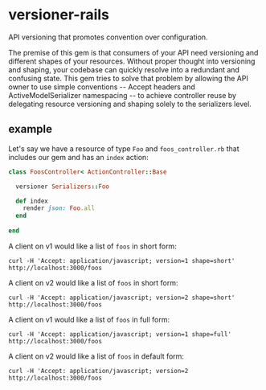 # versioner-rails

API versioning that promotes convention over configuration.

The premise of this gem is that consumers of your API need versioning and different shapes of your resources. Without proper thought into versioning and shaping, your codebase can quickly resolve into a redundant and confusing state. This gem tries to solve that problem by allowing the API owner to use simple conventions -- Accept headers and ActiveModelSerializer namespacing -- to achieve controller reuse by delegating resource versioning and shaping solely to the serializers level.


## example



Let's say we have a resource of type `Foo` and `foos_controller.rb` that includes our gem and has an `index` action:

``` Ruby
class FoosController< ActionController::Base

  versioner Serializers::Foo

  def index
    render json: Foo.all
  end
  
end
```

A client on v1 would like a list of `foos` in short form:

`curl -H 'Accept: application/javascript; version=1 shape=short' http://localhost:3000/foos`

A client on v2 would like a list of `foos` in short form:

`curl -H 'Accept: application/javascript; version=2 shape=short' http://localhost:3000/foos`

A client on v1 would like a list of `foos` in full form:

`curl -H 'Accept: application/javascript; version=1 shape=full' http://localhost:3000/foos`

A client on v2 would like a list of `foos` in default form:

`curl -H 'Accept: application/javascript; version=2 http://localhost:3000/foos`
